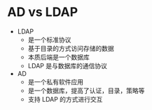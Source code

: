 # AD vs LDAP

* LDAP
  * 是一个标准协议
  * 基于目录的方式访问存储的数据
  * 本质后端是一个数据库
  * LDAP 是与数据库的通信协议
* AD
  * 是一个私有软件应用
  * 是一个数据库，提高了认证，目录，策略等
  * 支持 LDAP 的方式进行交互
